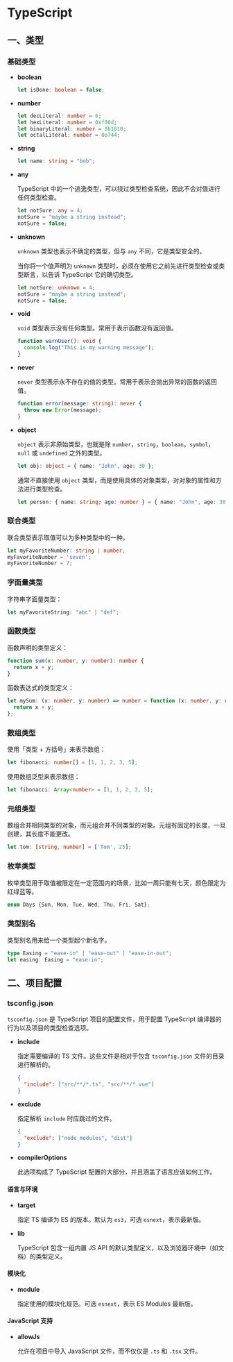 # TypeScript



## 一、类型

### 基础类型

- **boolean**

  ```typescript
  let isDone: boolean = false;
  ```

- **number**

  ```typescript
  let decLiteral: number = 6;
  let hexLiteral: number = 0xf00d;
  let binaryLiteral: number = 0b1010;
  let octalLiteral: number = 0o744;
  ```

- **string**

  ```typescript
  let name: string = "bob";
  ```

- **any**

  TypeScript 中的一个逃逸类型，可以绕过类型检查系统，因此不会对值进行任何类型检查。

  ```typescript
  let notSure: any = 4;
  notSure = "maybe a string instead";
  notSure = false;
  ```

- **unknown**

  `unknown` 类型也表示不确定的类型，但与 `any` 不同，它是类型安全的。

  当你将一个值声明为 `unknown` 类型时，必须在使用它之前先进行类型检查或类型断言，以告诉 TypeScript 它的确切类型。

  ```typescript
  let notSure: unknown = 4;
  notSure = "maybe a string instead";
  notSure = false;
  ```

- **void**

  `void` 类型表示没有任何类型。常用于表示函数没有返回值。

  ```typescript
  function warnUser(): void {
    console.log("This is my warning message");
  }
  ```

- **never**

  `never` 类型表示永不存在的值的类型。常用于表示会抛出异常的函数的返回值。

  ```typescript
  function error(message: string): never {
    throw new Error(message);
  }
  ```

- **object**

  `object` 表示非原始类型，也就是除 `number`，`string`，`boolean`，`symbol`，`null` 或 `undefined` 之外的类型。

  ```typescript
  let obj: object = { name: "John", age: 30 };
  ```

  通常不直接使用 `object` 类型，而是使用具体的对象类型，对对象的属性和方法进行类型检查。

  ```typescript
  let person: { name: string; age: number } = { name: "John", age: 30 };
  ```

### 联合类型

联合类型表示取值可以为多种类型中的一种。

```typescript
let myFavoriteNumber: string | number;
myFavoriteNumber = 'seven';
myFavoriteNumber = 7;
```

### 字面量类型

字符串字面量类型：

```typescript
let myFavoriteString: "abc" | "def";
```

### 函数类型

函数声明的类型定义：

```typescript
function sum(x: number, y: number): number {
  return x + y;
}
```

函数表达式的类型定义：

```typescript
let mySum: (x: number, y: number) => number = function (x: number, y: number): number {
  return x + y;
};
```

### 数组类型

使用「类型 + 方括号」来表示数组：

```typescript
let fibonacci: number[] = [1, 1, 2, 3, 5];
```

使用数组泛型来表示数组：

```typescript
let fibonacci: Array<number> = [1, 1, 2, 3, 5];
```

### 元组类型

数组合并相同类型的对象，而元组合并不同类型的对象。元组有固定的长度，一旦创建，其长度不能更改。

```typescript
let tom: [string, number] = ['Tom', 25];
```

### 枚举类型

枚举类型用于取值被限定在一定范围内的场景，比如一周只能有七天，颜色限定为红绿蓝等。

```typescript
enum Days {Sun, Mon, Tue, Wed, Thu, Fri, Sat};
```

### 类型别名

类型别名用来给一个类型起个新名字。

```typescript
type Easing = "ease-in" | "ease-out" | "ease-in-out";
let easing: Easing = "ease-in";
```

## 二、项目配置

### tsconfig.json

`tsconfig.json` 是 TypeScript 项目的配置文件，用于配置 TypeScript 编译器的行为以及项目的类型检查选项。

- **include**

  指定需要编译的 TS 文件。这些文件是相对于包含 `tsconfig.json` 文件的目录进行解析的。

  ```json
  {
    "include": ["src/**/*.ts", "src/**/*.vue"]
  }
  ```

- **exclude**

  指定解析 `include` 时应跳过的文件。

  ```json
  {
    "exclude": ["node_modules", "dist"]
  }
  ```

- **compilerOptions**

  此选项构成了 TypeScript 配置的大部分，并且涵盖了语言应该如何工作。

#### 语言与环境

- **target**

  指定 TS 编译为 ES 的版本。默认为 `es3`，可选 `esnext`，表示最新版。

- **lib**

  TypeScript 包含一组内置 JS API 的默认类型定义，以及浏览器环境中（如文档）的类型定义。

#### 模块化

- **module**

  指定使用的模块化规范。可选 `esnext`，表示 ES Modules 最新版。

#### JavaScript 支持

- **allowJs**

  允许在项目中导入 JavaScript 文件，而不仅仅是 `.ts` 和 `.tsx` 文件。

